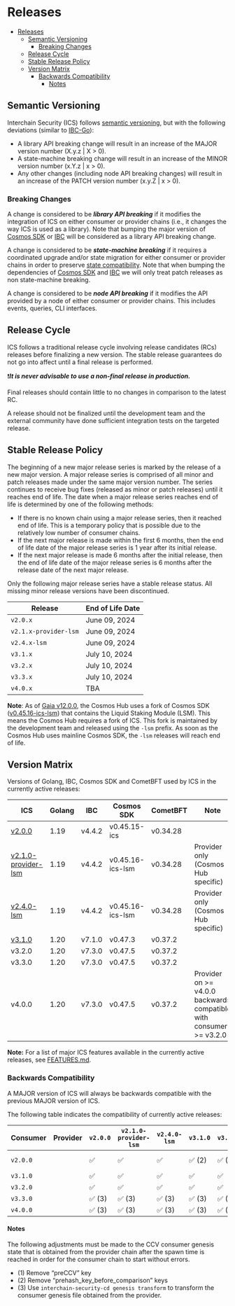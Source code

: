 # Releases

- [Releases](#releases)
  - [Semantic Versioning](#semantic-versioning)
    - [Breaking Changes](#breaking-changes)
  - [Release Cycle](#release-cycle)
  - [Stable Release Policy](#stable-release-policy)
  - [Version Matrix](#version-matrix)
    - [Backwards Compatibility](#backwards-compatibility)
      - [Notes](#notes)

## Semantic Versioning

Interchain Security (ICS) follows [semantic versioning](https://semver.org), but with the following deviations (similar to [IBC-Go](https://github.com/cosmos/ibc-go/blob/main/RELEASES.md)):

- A library API breaking change will result in an increase of the MAJOR version number (X.y.z | X > 0).
- A state-machine breaking change will result in an increase of the MINOR version number (x.Y.z | x > 0).
- Any other changes (including node API breaking changes) will result in an increase of the PATCH version number (x.y.Z | x > 0).

### Breaking Changes

A change is considered to be ***library API breaking*** if it modifies the integration of ICS on either consumer or provider chains (i.e., it changes the way ICS is used as a library).
Note that bumping the major version of [Cosmos SDK](https://github.com/cosmos/cosmos-sdk) or [IBC](https://github.com/cosmos/ibc-go) will be considered as a library API breaking change.

A change is considered to be ***state-machine breaking*** if it requires a coordinated upgrade and/or state migration for either consumer or provider chains in order to preserve [state compatibility](./STATE-COMPATIBILITY.md).
Note that when bumping the dependencies of [Cosmos SDK](https://github.com/cosmos/cosmos-sdk) and [IBC](https://github.com/cosmos/ibc-go) we will only treat patch releases as non state-machine breaking.

A change is considered to be ***node API breaking*** if it modifies the API provided by a node of either consumer or provider chains.
This includes events, queries, CLI interfaces.

## Release Cycle

ICS follows a traditional release cycle involving release candidates (RCs) releases before finalizing a new version.
The stable release guarantees do not go into affect until a final release is performed.

❗***It is never advisable to use a non-final release in production.***

Final releases should contain little to no changes in comparison to the latest RC.

A release should not be finalized until the development team and the external community have done sufficient integration tests on the targeted release.

## Stable Release Policy

The beginning of a new major release series is marked by the release of a new major version.
A major release series is comprised of all minor and patch releases made under the same major version number.
The series continues to receive bug fixes (released as minor or patch releases) until it reaches end of life.
The date when a major release series reaches end of life is determined by one of the following methods:

- If there is no known chain using a major release series, then it reached end of life.
  This is a temporary policy that is possible due to the relatively low number of consumer chains.
- If the next major release is made within the first 6 months, then the end of
  life date of the major release series is 1 year after its initial release.
- If the next major release is made 6 months after the initial release, then the
  end of life date of the major release series is 6 months after the release date
  of the next major release.

Only the following major release series have a stable release status.
All missing minor release versions have been discontinued.

| Release | End of Life Date |
|---------|------------------|
| `v2.0.x` | June 09, 2024 |
| `v2.1.x-provider-lsm` | June 09, 2024 |
| `v2.4.x-lsm` | June 09, 2024 |
| `v3.1.x` | July 10, 2024 |
| `v3.2.x` | July 10, 2024 |
| `v3.3.x` | July 10, 2024 |
| `v4.0.x` | TBA |

**Note**: As of [Gaia v12.0.0](https://github.com/cosmos/gaia/releases/tag/v12.0.0),
the Cosmos Hub uses a fork of Cosmos SDK ([v0.45.16-ics-lsm](https://github.com/cosmos/cosmos-sdk/releases/tag/v0.45.16-ics-lsm))
that contains the Liquid Staking Module (LSM).
This means the Cosmos Hub requires a fork of ICS.
This fork is maintained by the development team and released using the `-lsm` prefix.
As soon as the Cosmos Hub uses mainline Cosmos SDK, the `-lsm` releases will reach end of life.

## Version Matrix

Versions of Golang, IBC, Cosmos SDK and CometBFT used by ICS in the currently active releases:

| ICS | Golang | IBC | Cosmos SDK | CometBFT | Note |
|-----|--------|-----|------------|----------|------|
| [v2.0.0](https://github.com/cosmos/interchain-security/releases/tag/v2.0.0) | 1.19 | v4.4.2 | v0.45.15-ics | v0.34.28 |
| [v2.1.0-provider-lsm](https://github.com/cosmos/interchain-security/releases/tag/v2.1.0-provider-lsm) | 1.19 | v4.4.2 | v0.45.16-ics-lsm | v0.34.28 | Provider only (Cosmos Hub specific) |
| [v2.4.0-lsm](https://github.com/cosmos/interchain-security/releases/tag/v2.4.0-lsm) | 1.19 | v4.4.2 | v0.45.16-ics-lsm | v0.34.28 | Provider only (Cosmos Hub specific) |
| [v3.1.0](https://github.com/cosmos/interchain-security/releases/tag/v3.1.0) | 1.20 | v7.1.0 | v0.47.3 | v0.37.2 |
| v3.2.0 | 1.20 | v7.3.0 | v0.47.5 | v0.37.2 |
| v3.3.0 | 1.20 | v7.3.0 | v0.47.5 | v0.37.2 |
| v4.0.0 | 1.20 | v7.3.0 | v0.47.5 | v0.37.2 | Provider on >= v4.0.0 backwards compatible with consumers >= v3.2.0 |

**Note:** For a list of major ICS features available in the currently active releases, see [FEATURES.md](./FEATURES.md).

### Backwards Compatibility

A MAJOR version of ICS will always be backwards compatible with the previous MAJOR version of ICS.

The following table indicates the compatibility of currently active releases:

| Consumer | Provider | `v2.0.0` | `v2.1.0-provider-lsm` | `v2.4.0-lsm` | `v3.1.0` | `v3.2.0` | `v3.3.0` | `v4.0.0` |
|----------|----------|----------|-----------------------|--------------|----------|----------|----------|----------|
| `v2.0.0` || ✅ | ✅ | ✅ | ✅ (2) | ✅ (2) | ✅ (2),(3) | ❌ |
| `v3.1.0` || ✅ | ✅ | ✅ | ✅ | ✅ | ✅ (3) | ❌ |
| `v3.2.0` || ✅ | ✅ | ✅ | ✅ | ✅ | ✅ (3) | ✅ |
| `v3.3.0` || ✅ (3)| ✅ (3)| ✅ (3)| ✅ (3) | ✅ (3) | ✅ | ✅ |
| `v4.0.0` || ✅ (3) | ✅ (3) | ✅ (3) | ✅ (3) | ✅ (3)| ✅ (3)| ✅ |

#### Notes

The following adjustments must be made to the CCV consumer genesis state that is obtained from the provider chain after the spawn time is reached in order for the consumer chain to start without errors.

- (1) Remove “preCCV” key
- (2) Remove “prehash_key_before_comparison” keys
- (3) Use `interchain-security-cd genesis transform` to transform the consumer genesis file obtained from the provider.